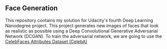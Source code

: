 ## Face Generation

This repository contains my solution for Udacity's fourth Deep Learning Nanodegree project. 
This project generates new images of faces that look as realistic as possible using a Deep Convolutional Generative Adversarial Network (DCGAN). To train the adversarial network, we are going to use the [CelebFaces Attributes Dataset (CelebA)](http://mmlab.ie.cuhk.edu.hk/projects/CelebA.html)


